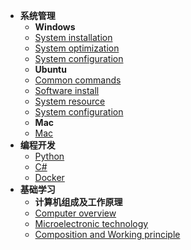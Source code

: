 <!-- docs/_sidebar.md -->
* **系统管理**
  * **Windows**
  * [System installation](System_Management/Windows/system_installation.md)
  * [System optimization](System_Management/Windows/system_optimization.md)
  * [System configuration](System_Management/Windows/system_configuration.md)
  * **Ubuntu**
  * [Common commands](System_Management/Ubuntu/common_commands.md)
  * [Software install](System_Management/Ubuntu/software_install.md) 
  * [System resource](System_Management/Ubuntu/system_resource.md)
  * [System configuration](System_Management/Ubuntu/system_configuration.md)
  * **Mac**
  * [Mac](System_Management/)
* **编程开发**
  * [Python](Programming_Development/Python.md)
  * [C#](Programming_Development/C#)
  * [Docker]()
* **基础学习**
  * **计算机组成及工作原理**
  * [Computer overview](Basic_Learning/computer_overview.md)
  * [Microelectronic technology](Basic_Learning/microelectronic_technology.md)
  * [Composition and Working principle](Basic_Learning/composition_and_working_principle_of_computer.md)